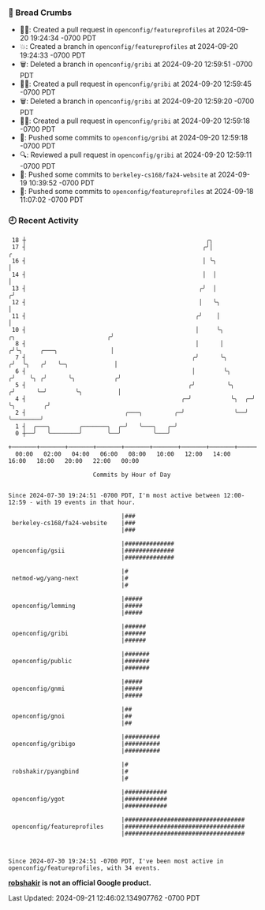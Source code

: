 ### 🍞 Bread Crumbs

 * ✍🏼: Created a pull request in `openconfig/featureprofiles` at 2024-09-20 19:24:34 -0700 PDT
 * 💥: Created a branch in `openconfig/featureprofiles` at 2024-09-20 19:24:33 -0700 PDT
 * 🗑: Deleted a branch in `openconfig/gribi` at 2024-09-20 12:59:51 -0700 PDT
 * ✍🏼: Created a pull request in `openconfig/gribi` at 2024-09-20 12:59:45 -0700 PDT
 * 🗑: Deleted a branch in `openconfig/gribi` at 2024-09-20 12:59:20 -0700 PDT
 * ✍🏼: Created a pull request in `openconfig/gribi` at 2024-09-20 12:59:18 -0700 PDT
 * 🚢: Pushed some commits to `openconfig/gribi` at 2024-09-20 12:59:18 -0700 PDT
 * 🔍: Reviewed a pull request in  `openconfig/gribi` at 2024-09-20 12:59:11 -0700 PDT
 * 🚢: Pushed some commits to `berkeley-cs168/fa24-website` at 2024-09-19 10:39:52 -0700 PDT
 * 🚢: Pushed some commits to `openconfig/featureprofiles` at 2024-09-18 11:07:02 -0700 PDT

### 🕘 Recent Activity
```
 18 ┼                                                   ╭╮
 17 ┤                                                  ╭╯│                                             ╭
 16 ┤                                                  │ ╰╮                                            │
 14 ┤                                                  │  │                                            │
 13 ┤                                                 ╭╯  │                                           ╭╯
 12 ┤                                                 │   ╰╮                                          │
 11 ┤                                                ╭╯    │                                          │
 10 ┤                                                │     ╰╮            ╭╮                          ╭╯
  8 ┤                                                │      │           ╭╯╰╮     ╭───╮               │
  7 ┤                                               ╭╯      ╰╮         ╭╯  ╰╮   ╭╯   ╰─╮             │
  6 ┤                                               │        ╰╮       ╭╯    ╰╮ ╭╯      ╰╮           ╭╯
  5 ┤                                              ╭╯         ╰╮     ╭╯      ╰─╯        ╰╮          │
  4 ┤                                            ╭─╯           ╰╮  ╭─╯                   ╰╮        ╭╯
  2 ┤                            ╭───╮         ╭─╯              ╰──╯                      ╰────────╯
  1 ┤  ╭───╮        ╭───────╮  ╭─╯   ╰───╮   ╭─╯
  0 ┼──╯   ╰────────╯       ╰──╯         ╰───╯
    +───────+───────+───────+───────+───────+───────+───────+───────+───────+───────+───────+───────+────
  00:00   02:00   04:00   06:00   08:00   10:00   12:00   14:00   16:00   18:00   20:00   22:00   00:00   

						Commits by Hour of Day


Since 2024-07-30 19:24:51 -0700 PDT, I'm most active between 12:00-12:59 - with 19 events in that hour.

```



```
                                |###
 berkeley-cs168/fa24-website    |###
                                |###

                                |##############
 openconfig/gsii                |##############
                                |##############

                                |#
 netmod-wg/yang-next            |#
                                |#

                                |#####
 openconfig/lemming             |#####
                                |#####

                                |######
 openconfig/gribi               |######
                                |######

                                |#######
 openconfig/public              |#######
                                |#######

                                |#####
 openconfig/gnmi                |#####
                                |#####

                                |##
 openconfig/gnoi                |##
                                |##

                                |##########
 openconfig/gribigo             |##########
                                |##########

                                |#
 robshakir/pyangbind            |#
                                |#

                                |############
 openconfig/ygot                |############
                                |############

                                |##################################
 openconfig/featureprofiles     |##################################
                                |##################################



Since 2024-07-30 19:24:51 -0700 PDT, I've been most active in openconfig/featureprofiles, with 34 events.

```
**[robshakir](mailto:robjs@google.com) is not an official Google product.**  


Last Updated: 2024-09-21 12:46:02.134907762 -0700 PDT

